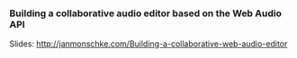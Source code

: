 ### Building a collaborative audio editor based on the Web Audio API

Slides: <http://janmonschke.com/Building-a-collaborative-web-audio-editor>
